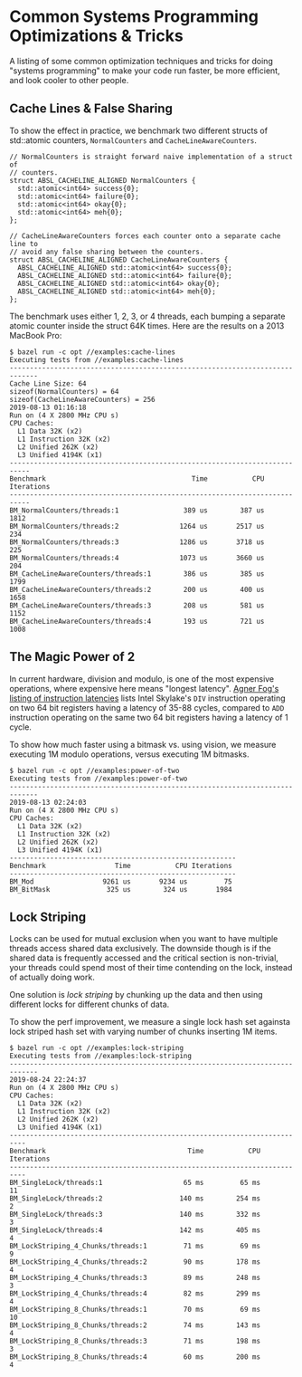 # Common Systems Programming Optimizations & Tricks

A listing of some common optimization techniques and tricks for doing "systems
programming" to make your code run faster, be more efficient, and look cooler to
other people.


## Cache Lines & False Sharing

To show the effect in practice, we benchmark two different structs of
std::atomic<int64> counters, `NormalCounters` and `CacheLineAwareCounters`.

```
// NormalCounters is straight forward naive implementation of a struct of
// counters.
struct ABSL_CACHELINE_ALIGNED NormalCounters {
  std::atomic<int64> success{0};
  std::atomic<int64> failure{0};
  std::atomic<int64> okay{0};
  std::atomic<int64> meh{0};
};

// CacheLineAwareCounters forces each counter onto a separate cache line to
// avoid any false sharing between the counters.
struct ABSL_CACHELINE_ALIGNED CacheLineAwareCounters {
  ABSL_CACHELINE_ALIGNED std::atomic<int64> success{0};
  ABSL_CACHELINE_ALIGNED std::atomic<int64> failure{0};
  ABSL_CACHELINE_ALIGNED std::atomic<int64> okay{0};
  ABSL_CACHELINE_ALIGNED std::atomic<int64> meh{0};
};
```

The benchmark uses either 1, 2, 3, or 4 threads, each bumping a separate atomic
counter inside the struct 64K times. Here are the results on a 2013 MacBook Pro:

```
$ bazel run -c opt //examples:cache-lines
Executing tests from //examples:cache-lines
-----------------------------------------------------------------------------
Cache Line Size: 64
sizeof(NormalCounters) = 64
sizeof(CacheLineAwareCounters) = 256
2019-08-13 01:16:18
Run on (4 X 2800 MHz CPU s)
CPU Caches:
  L1 Data 32K (x2)
  L1 Instruction 32K (x2)
  L2 Unified 262K (x2)
  L3 Unified 4194K (x1)
---------------------------------------------------------------------------
Benchmark                                    Time           CPU Iterations
---------------------------------------------------------------------------
BM_NormalCounters/threads:1                389 us        387 us       1812
BM_NormalCounters/threads:2               1264 us       2517 us        234
BM_NormalCounters/threads:3               1286 us       3718 us        225
BM_NormalCounters/threads:4               1073 us       3660 us        204
BM_CacheLineAwareCounters/threads:1        386 us        385 us       1799
BM_CacheLineAwareCounters/threads:2        200 us        400 us       1658
BM_CacheLineAwareCounters/threads:3        208 us        581 us       1152
BM_CacheLineAwareCounters/threads:4        193 us        721 us       1008
```

## The Magic Power of 2

In current hardware, division and modulo, is one of the most expensive
operations, where expensive here means "longest
latency". [Agner Fog's listing of instruction latencies](https://www.agner.org/optimize/instruction_tables.pdf)
lists Intel Skylake's `DIV` instruction operating on two 64 bit registers having
a latency of 35-88 cycles, compared to `ADD` instruction operating on the same
two 64 bit registers having a latency of 1 cycle.

To show how much faster using a bitmask vs. using vision, we measure executing
1M modulo operations, versus executing 1M bitmasks.

```
$ bazel run -c opt //examples:power-of-two
Executing tests from //examples:power-of-two
-----------------------------------------------------------------------------
2019-08-13 02:24:03
Run on (4 X 2800 MHz CPU s)
CPU Caches:
  L1 Data 32K (x2)
  L1 Instruction 32K (x2)
  L2 Unified 262K (x2)
  L3 Unified 4194K (x1)
--------------------------------------------------------
Benchmark                 Time           CPU Iterations
--------------------------------------------------------
BM_Mod                 9261 us       9234 us         75
BM_BitMask              325 us        324 us       1984
```

## Lock Striping

Locks can be used for mutual exclusion when you want to have multiple threads
access shared data exclusively. The downside though is if the shared data is
frequently accessed and the critical section is non-trivial, your threads could
spend most of their time contending on the lock, instead of actually doing work.

One solution is *lock striping* by chunking up the data and then using different
locks for different chunks of data.

To show the perf improvement, we measure a single lock hash set againsta lock
striped hash set with varying number of chunks inserting 1M items.

```
$ bazel run -c opt //examples:lock-striping
Executing tests from //examples:lock-striping
-----------------------------------------------------------------------------
2019-08-24 22:24:37
Run on (4 X 2800 MHz CPU s)
CPU Caches:
  L1 Data 32K (x2)
  L1 Instruction 32K (x2)
  L2 Unified 262K (x2)
  L3 Unified 4194K (x1)
--------------------------------------------------------------------------
Benchmark                                   Time           CPU Iterations
--------------------------------------------------------------------------
BM_SingleLock/threads:1                    65 ms         65 ms         11
BM_SingleLock/threads:2                   140 ms        254 ms          2
BM_SingleLock/threads:3                   140 ms        332 ms          3
BM_SingleLock/threads:4                   142 ms        405 ms          4
BM_LockStriping_4_Chunks/threads:1         71 ms         69 ms          9
BM_LockStriping_4_Chunks/threads:2         90 ms        178 ms          4
BM_LockStriping_4_Chunks/threads:3         89 ms        248 ms          3
BM_LockStriping_4_Chunks/threads:4         82 ms        299 ms          4
BM_LockStriping_8_Chunks/threads:1         70 ms         69 ms         10
BM_LockStriping_8_Chunks/threads:2         74 ms        143 ms          4
BM_LockStriping_8_Chunks/threads:3         71 ms        198 ms          3
BM_LockStriping_8_Chunks/threads:4         60 ms        200 ms          4
```
